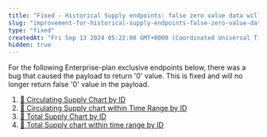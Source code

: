 ```yaml
---
title: "Fixed - Historical Supply endpoints: false zero value data will no longer surface"
slug: "improvement-for-historical-supply-endpoints-false-zero-value-data-will-no-longer-surface"
type: "fixed"
createdAt: "Fri Sep 13 2024 05:22:00 GMT+0000 (Coordinated Universal Time)"
hidden: true
---
```

For the following Enterprise-plan exclusive endpoints below, there was a bug that caused the payload to return '0' value. This is fixed and will no longer return false '0' value in the payload.

1. [👑 Circulating Supply Chart by ID](https://docs.coingecko.com/reference/coins-id-circulating-supply-chart)
2. [👑 Circulating Supply chart within Time Range by ID](https://docs.coingecko.com/reference/coins-id-circulating-supply-chart-range)
3. [👑 Total Supply Chart by ID](https://docs.coingecko.com/reference/coins-id-total-supply-chart)
4. [👑 Total Supply chart within time range by ID](https://docs.coingecko.com/reference/coins-id-total-supply-chart-range)